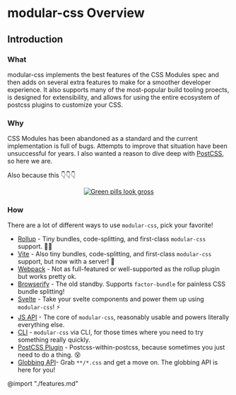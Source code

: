 # modular-css Overview

## Introduction

### What

modular-css implements the best features of the CSS Modules spec and then adds on several extra features to make for a smoother developer experience. It also supports many of the most-popular build tooling proects, is designed for extensibility, and allows for using the entire ecosystem of postcss plugins to customize your CSS.

### Why

CSS Modules has been abandoned as a standard and the current implementation is full of bugs. Attempts to improve that situation have been unsuccessful for years. I also wanted a reason to dive deep with [PostCSS](http://postcss.org/), so here we are.

Also because this 👇👇👇

<p align="center">
    <a href="https://twitter.com/iamdevloper/status/636455478093029376">
        <img src="https://i.imgur.com/fcq3GsW.png" alt="Green pills look gross" />
    </a>
</p>

### How

There are a lot of different ways to use `modular-css`, pick your favorite!

- [Rollup](/api/#rollup) - Tiny bundles, code-splitting, and first-class `modular-css` support. 👌🏻
- [Vite](/api/#vite) - Also tiny bundles, code-splitting, and first-class `modular-css` support, but now with a server! 🎉
- [Webpack](/api/#webpack) - Not as full-featured or well-supported as the rollup plugin but works pretty ok.
- [Browserify](/api/#browserify) - The old standby. Supports `factor-bundle` for painless CSS bundle splitting!
- [Svelte](/api/#svelte) - Take your svelte components and power them up using `modular-css`! ⚡
- [JS API](/api/#js-api) - The core of `modular-css`, reasonably usable and powers literally everything else.
- [CLI](/api/#cli) - `modular-css` via CLI, for those times where you need to try something really quickly.
- [PostCSS Plugin](/api/#postcss) - Postcss-within-postcss, because sometimes you just need to do a thing. 😵
- [Globbing API](/api/#glob-api)- Grab `**/*.css` and get a move on. The globbing API is here for you!

@import "./features.md"